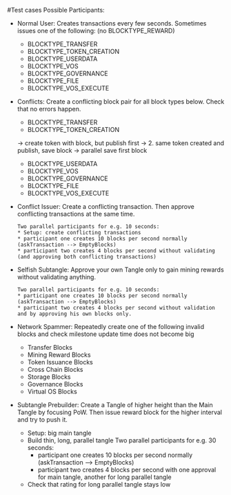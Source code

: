 #Test cases
Possible Participants:
* Normal User: Creates transactions every few seconds. Sometimes issues one of the following: (no BLOCKTYPE\_REWARD)  

	* BLOCKTYPE\_TRANSFER  
	* BLOCKTYPE\_TOKEN\_CREATION  
	* BLOCKTYPE\_USERDATA  
	* BLOCKTYPE\_VOS  
	* BLOCKTYPE\_GOVERNANCE  
	* BLOCKTYPE\_FILE  
	* BLOCKTYPE\_VOS\_EXECUTE  
	
	
* Conflicts: Create a conflicting block pair for all block types below. Check that no errors happen. 

	* BLOCKTYPE\_TRANSFER  
	* BLOCKTYPE\_TOKEN\_CREATION  
	
	 -> create token with block, but  publish first
	 -> 2. same token created and publish, save block
	 -> parallel save first block
	 
	* BLOCKTYPE\_USERDATA  
	* BLOCKTYPE\_VOS  
	* BLOCKTYPE\_GOVERNANCE  
	* BLOCKTYPE\_FILE  
	* BLOCKTYPE\_VOS\_EXECUTE  


* Conflict Issuer: Create a conflicting transaction. Then approve conflicting transactions at the same time.

	  Two parallel participants for e.g. 10 seconds:
	  * Setup: create conflicting transactions
	  * participant one creates 10 blocks per second normally (askTransaction --> EmptyBlocks)
	  * participant two creates 4 blocks per second without validating (and approving both conflicting transactions)		

* Selfish Subtangle: Approve your own Tangle only to gain mining rewards without validating anything.

	  Two parallel participants for e.g. 10 seconds:
	  * participant one creates 10 blocks per second normally (askTransaction --> EmptyBlocks)
	  * participant two creates 4 blocks per second without validation and by approving his own blocks only. 


* Network Spammer: Repeatedly create one of the following invalid blocks and check milestone update time does not become big

	* Transfer  Blocks  
	* Mining Reward Blocks  
	* Token Issuance Blocks  
	* Cross  Chain  Blocks  
	* Storage Blocks  
	* Governance Blocks  
	* Virtual OS Blocks   


* Subtangle Prebuilder: Create a Tangle of higher height than the Main Tangle by focusing PoW. Then issue reward block for the higher interval and try to push it.

	* Setup: big main tangle
	* Build thin, long, parallel tangle 
	  Two parallel participants for e.g. 30 seconds:
	  * participant one creates 10 blocks per second normally (askTransaction --> EmptyBlocks)
	  * participant two creates 4 blocks per second with one approval for main tangle, another for long parallel tangle 
	* Check that rating for long parallel tangle stays low